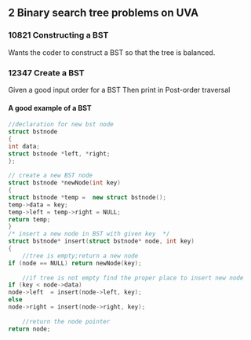 ## 2 Binary search tree problems on UVA


### 10821 Constructing a BST
  Wants the coder to construct a BST so that
  the tree is balanced.
  
  
  
### 12347 Create a BST
  Given a good input order for a BST
  Then print in Post-order traversal


#### A good example of a BST 

```cpp
//declaration for new bst node  
struct bstnode 
{ 
int data; 
struct bstnode *left, *right; 
}; 
  
// create a new BST node 
struct bstnode *newNode(int key) 
{ 
struct bstnode *temp =  new struct bstnode(); 
temp->data = key; 
temp->left = temp->right = NULL; 
return temp; 
} 
/* insert a new node in BST with given key  */
struct bstnode* insert(struct bstnode* node, int key) 
{ 
    //tree is empty;return a new node
if (node == NULL) return newNode(key); 
   
    //if tree is not empty find the proper place to insert new node
if (key < node->data) 
node->left  = insert(node->left, key); 
else
node->right = insert(node->right, key); 
   
    //return the node pointer
return node; 
```
